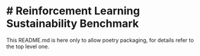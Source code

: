 # # Reinforcement Learning Sustainability Benchmark

This README.md is here only to allow poetry packaging, for details refer to the top level one.